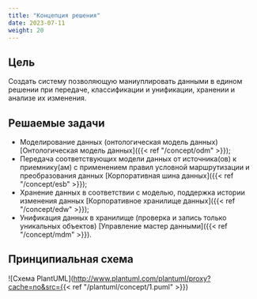 ```yaml
---
title: "Концепция решения"
date: 2023-07-11
weight: 20
---
```

## Цель

Создать систему позволяющую маниуплировать данными в едином решении при передаче, классификации и унификации, хранении и анализе их изменения.

## Решаемые задачи

- Моделирование данных (онтологическая модель данных) [Онтологическая модель данных]({{< ref "/concept/odm" >}});
- Передача соответствующих модели данных от источника(ов) к приемнику(ам) с применением правил условной маршрутизации и преобразования данных [Корпоративная шина данных]({{< ref "/concept/esb" >}});
- Хранение данных в соответствии с моделью, поддержка истории изменения данных [Корпоративное хранилище данных]({{< ref "/concept/edw" >}});
- Унификация данных в хранилище (проверка и запись только уникальных объектов) [Управление мастер данными]({{< ref "/concept/mdm" >}}).

## Принципиальная схема

![Схема PlantUML](http://www.plantuml.com/plantuml/proxy?cache=no&src={{< ref "/plantuml/concept/1.puml" >}})
